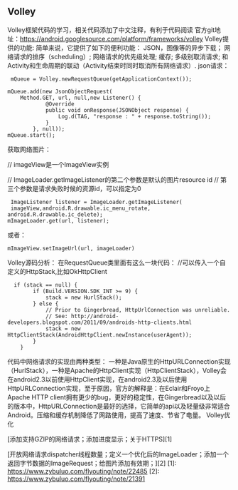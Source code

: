 ## Volley ##
Volley框架代码的学习，相关代码添加了中文注释，有利于代码阅读
官方git地址：https://android.googlesource.com/platform/frameworks/volley 
Volley提供的功能:
简单来说，它提供了如下的便利功能：
JSON，图像等的异步下载；
网络请求的排序（scheduling）;
网络请求的优先级处理;
缓存;
多级别取消请求;
和Activity和生命周期的联动（Activity结束时同时取消所有网络请求）.
json请求：

     mQueue = Volley.newRequestQueue(getApplicationContext());

    mQueue.add(new JsonObjectRequest(
        Method.GET, url, null,new Listener() {
                @Override
                public void onResponse(JSONObject response) {
                    Log.d(TAG, "response : " + response.toString());
                }
            }, null));
    mQueue.start();  

获取网络图片：

// imageView是一个ImageView实例

// ImageLoader.getImageListener的第二个参数是默认的图片resource id
// 第三个参数是请求失败时候的资源id，可以指定为0

     ImageListener listener = ImageLoader.getImageListener(
     imageView,android.R.drawable.ic_menu_rotate, android.R.drawable.ic_delete);
    mImageLoader.get(url, listener);

或者：

    mImageView.setImageUrl(url, imageLoader)

Volley源码分析：
在RequestQueue类里面有这么一块代码：
  //可以传入一个自定义的HttpStack,比如OkHttpClient
  

      if (stack == null) {
            if (Build.VERSION.SDK_INT >= 9) {
                stack = new HurlStack();
            } else {
                // Prior to Gingerbread, HttpUrlConnection was unreliable.
                // See: http://android-developers.blogspot.com/2011/09/androids-http-clients.html
                stack = new HttpClientStack(AndroidHttpClient.newInstance(userAgent));
            }
        }

代码中网络请求的实现由两种类型：
 一种是Java原生的HttpURLConnection实现（HurlStack），一种是Apache的HttpClient实现（HttpClientStack），Volley会在android2.3以前使用HttpClient实现，在android2.3及以后使用HttpURLConnection实现，至于原因，官方的解释是：在Eclair和Froyo上Apache HTTP client拥有更少的bug，更好的稳定性，在Gingerbread以及以后的版本中，HttpURLConnection是最好的选择，它简单的api以及轻量级非常适合Android。压缩和缓存机制降低了网路使用，提高了速度、节省了电量。
Volley优化

[添加支持GZIP的网络请求；添加进度显示；关于HTTPS][1]
    
[开放网络请求dispatcher线程数量；定义一个优化后的ImageLoader；添加一个返回字节数据的ImageRequest；给图片添加有效期；][2]
  [1]: https://www.zybuluo.com/flyouting/note/22485
  [2]: https://www.zybuluo.com/flyouting/note/21391

